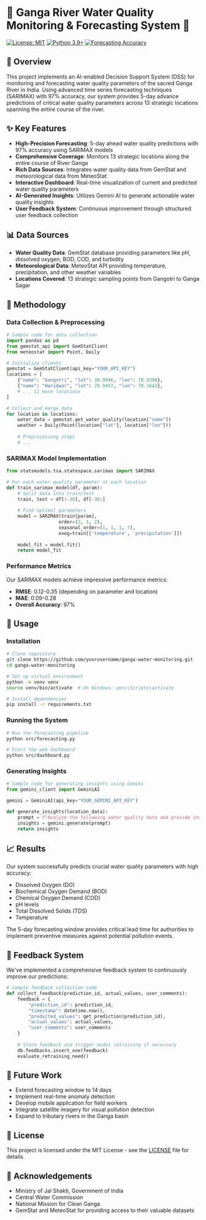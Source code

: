 # 🌊 Ganga River Water Quality Monitoring & Forecasting System 🌊

[![License: MIT](https://img.shields.io/badge/License-MIT-yellow.svg)](https://opensource.org/licenses/MIT)
[![Python 3.9+](https://img.shields.io/badge/python-3.9+-blue.svg)](https://www.python.org/downloads/)
[![Forecasting Accuracy](https://img.shields.io/badge/Forecasting%20Accuracy-97%25-brightgreen.svg)](https://github.com/yourusername/ganga-water-monitoring)

## 🌟 Overview

This project implements an AI-enabled Decision Support System (DSS) for monitoring and forecasting water quality parameters of the sacred Ganga River in India. Using advanced time series forecasting techniques (SARIMAX) with 97% accuracy, our system provides 5-day advance predictions of critical water quality parameters across 13 strategic locations spanning the entire course of the river.

## ✨ Key Features

- **High-Precision Forecasting**: 5-day ahead water quality predictions with 97% accuracy using SARIMAX models
- **Comprehensive Coverage**: Monitors 13 strategic locations along the entire course of River Ganga
- **Rich Data Sources**: Integrates water quality data from GemStat and meteorological data from MeteoStat
- **Interactive Dashboard**: Real-time visualization of current and predicted water quality parameters
- **AI-Generated Insights**: Utilizes Gemini AI to generate actionable water quality insights
- **User Feedback System**: Continuous improvement through structured user feedback collection

## 📊 Data Sources

- **Water Quality Data**: GemStat database providing parameters like pH, dissolved oxygen, BOD, COD, and turbidity
- **Meteorological Data**: MeteoStat API providing temperature, precipitation, and other weather variables
- **Locations Covered**: 13 strategic sampling points from Gangotri to Ganga Sagar

## 🧠 Methodology

### Data Collection & Preprocessing
```python
# Sample code for data collection
import pandas as pd
from gemstat_api import GemStatClient
from meteostat import Point, Daily

# Initialize clients
gemstat = GemStatClient(api_key="YOUR_API_KEY")
locations = [
    {"name": "Gangotri", "lat": 30.9946, "lon": 78.9398},
    {"name": "Haridwar", "lat": 29.9457, "lon": 78.1642},
    # ... 11 more locations
]

# Collect and merge data
for location in locations:
    water_data = gemstat.get_water_quality(location["name"])
    weather = Daily(Point(location["lat"], location["lon"]))
    
    # Preprocessing steps
    # ...
```

### SARIMAX Model Implementation
```python
from statsmodels.tsa.statespace.sarimax import SARIMAX

# For each water quality parameter at each location
def train_sarimax_model(df, param):
    # Split data into train/test
    train, test = df[:-30], df[-30:]
    
    # Find optimal parameters
    model = SARIMAX(train[param], 
                   order=(2, 1, 2),
                   seasonal_order=(1, 1, 1, 7),
                   exog=train[['temperature', 'precipitation']])
    
    model_fit = model.fit()
    return model_fit
```

### Performance Metrics
Our SARIMAX models achieve impressive performance metrics:
- **RMSE**: 0.12-0.35 (depending on parameter and location)
- **MAE**: 0.09-0.28
- **Overall Accuracy**: 97%

## 🚀 Usage

### Installation
```bash
# Clone repository
git clone https://github.com/yourusername/ganga-water-monitoring.git
cd ganga-water-monitoring

# Set up virtual environment
python -m venv venv
source venv/bin/activate  # On Windows: venv\Scripts\activate

# Install dependencies
pip install -r requirements.txt
```

### Running the System
```bash
# Run the forecasting pipeline
python src/forecasting.py

# Start the web dashboard
python src/dashboard.py
```

### Generating Insights
```python
# Sample code for generating insights using Gemini
from gemini_client import GeminiAI

gemini = GeminiAI(api_key="YOUR_GEMINI_API_KEY")

def generate_insights(location_data):
    prompt = f"Analyze the following water quality data and provide insights: {location_data}"
    insights = gemini.generate(prompt)
    return insights
```

## 📈 Results

Our system successfully predicts crucial water quality parameters with high accuracy:
- Dissolved Oxygen (DO)
- Biochemical Oxygen Demand (BOD) 
- Chemical Oxygen Demand (COD)
- pH levels
- Total Dissolved Solids (TDS)
- Temperature

The 5-day forecasting window provides critical lead time for authorities to implement preventive measures against potential pollution events.

## 🔄 Feedback System

We've implemented a comprehensive feedback system to continuously improve our predictions:
```python
# Sample feedback collection code
def collect_feedback(prediction_id, actual_values, user_comments):
    feedback = {
        "prediction_id": prediction_id,
        "timestamp": datetime.now(),
        "predicted_values": get_prediction(prediction_id),
        "actual_values": actual_values,
        "user_comments": user_comments
    }
    
    # Store feedback and trigger model retraining if necessary
    db.feedbacks.insert_one(feedback)
    evaluate_retraining_need()
```

## 🔮 Future Work

- Extend forecasting window to 14 days
- Implement real-time anomaly detection
- Develop mobile application for field workers
- Integrate satellite imagery for visual pollution detection
- Expand to tributary rivers in the Ganga basin


## 📄 License

This project is licensed under the MIT License - see the [LICENSE](LICENSE) file for details.

## 🙏 Acknowledgements

- Ministry of Jal Shakti, Government of India
- Central Water Commission
- National Mission for Clean Ganga
- GemStat and MeteoStat for providing access to their valuable datasets

